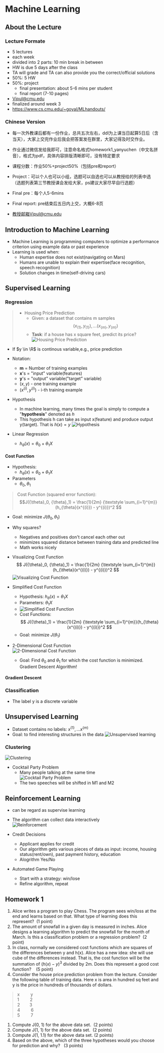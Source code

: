 # Machine Learning

## About the Lecture

### Lecture Formate

- 5 lectures
- each week
- divided into 2 parts: 10 min break in between
- HW is due 5 days after the class
- TA will grade and TA can also provide you the correct/official solutions
- 50%: 5 HW
- 50%: project 
  - final presentation: about 5-6 mins per student
  - final report (7-10 pages)
- Vipul@cmu.edu
- finalized around week 3
- https://www.cs.cmu.edu/~goyal/MLhandouts/

### Chinese Version

- 每一次外教课后都有一份作业，总共五次左右，ddl为上课当日起算5日后（含当天），大家上交完作业后我会把答案发在群里，大家记得及时交作业。
- 作业通过微信发给我即可，注意命名格式homework1_yanyuchen（中文名拼音），格式为pdf，具体内容排版清晰即可，没有特定要求
- 课程分数：作业50%+project50%（包括pre和report）
- Project：可以个人也可以小组，选题可以自选也可以从教授给的列表中选（选题列表第三节教授课会发给大家，ps建议大家尽早自行选题）
- Final pre：每个人5-6mins
- Final report: pre结束后五日内上交，大概6-8页

- 教授邮箱Vipul@cmu.edu

## Introduction to Machine Learning

- Machine Learning is programming computers to optimize a performance criterion using example data or past experience
- Learning is used when:
  - Human expertise does not exist(navigating on Mars)
  - Humans are unable to explain their expertise(face recognition, speech recognition)
  - Solution changes in time(self-driving cars)

## Supervised Learning

### Regression

> - Housing Price Prediction
>   - Given: a dataset that contains m samples
>     $$
>       (x_{(1)}, y_{(1)}),...(x_{(m)}, y_{(m)})
>     $$
>   - **Task**: if a house has x square feet, predict its price?
>   ![Housing Price Prediction](./images/Housing%20Price%20Prediction.png)

- If $y \in \R$ is continous variable,e.g., price prediction

- Notation:
  - **m** = Number of training examples
  - **x**'s = "input" variable(features)
  - **y**'s = "output" variable("target" variable)
  - $(x,y)$ - one training example
  - $(x^{(i)}, y^{(i)})$ - i-th training example

- Hypothesis
  - In machine learning, many times the goal is simply to compute a "**hypothesis**" denoted as *h*
  - This hypothesis h can take as input x(feature) and produce output y(target). That is $h(x) = y$
  ![Hypothesis](./images/Hypothesis.png)

- Linear Regression
  - $h_{\theta}(x) = {\theta}_0 + {\theta}_1X$

#### Cost Function

- Hypothesis:
  - $h_{\theta}(x) = {\theta}_0 + {\theta}_1X$
- Parameters
  - ${\theta}_0, {\theta}_1$
> Cost Function (squared error function):  
> $$J({\theta}_0, {\theta}_1) = \frac{1}{2m} {\textstyle \sum_{i=1}^{m}}(h_{\theta}(x^{(i)}) - y^{(i)})^2 $$
- Goal: minimize $J({\theta}_0, {\theta}_1)$

- Why squares?
  - Negatives and positives don't cancel each other out
  - minimizes squared distance between training data and predicted line
  - Math works nicely

- Visualizing Cost Function  
  $$
    J({\theta}_0, {\theta}_1) = \frac{1}{2m} {\textstyle \sum_{i=1}^{m}}(h_{\theta}(x^{(i)}) - y^{(i)})^2 
  $$
  ![Visualizing Cost Function](./images/Visualizing%20Cost%20Function.png)

- Simplified Cost Function
  - Hypothesis: $h_{\theta}(x) = {\theta}_1X$
  - Parameters: ${\theta}_1X$
  - ![Simplified Cost Function](./images/Simplified%20Cost%20Function.png)
  - Cost Functions:
    $$
      J({\theta}_1) = \frac{1}{2m} {\textstyle \sum_{i=1}^{m}}(h_{\theta}(x^{(i)}) - y^{(i)})^2
    $$
  - Goal: minimize $J({\theta}_1)$

- 2-Dimensional Cost Function  
  ![2-Dimensional Cost Function](./images/2-Dimensional%20Cost%20Function.png)
  - Goal: Find $\theta _0$ and $\theta _1$ for which the cost function is minimized. Gradient Descent Algorithm!
  
#### Gradient Descent

### Classification

- The label y is a discrete variable

## Unsupervised Learning

- Dataset contains no labels: $x^{(1)}, ... x^{(m)}$
- Goal: to find interesting structures in the data
![Unsupervised learning](./images/Unsupervised%20Learning.png)

### Clustering

![Clustering](./images/Clustering.png)

- Cocktail Party Problem
  - Many people talking at the same time  
  ![Cocktail Party Problem](./images/Cocktail%20Party%20Problem.png)
  - The two speeches will be shifted in M1 and M2

## Reinforcement Learning

- can be regard as supervise learning

- The algorithm can collect data interactively  
  ![Reinforcement](./images/Reinforcement%20Learning.png)

- Credit Decisions
  - Applicant applies for credit
  - Our algorithm gets various pieces of data as input: income, housing status(rent/own), past payment history, education
  - Alogrithm Yes/No

- Automated Game Playing
  - Start with a strategy: win/lose
  - Refine algorithm, repeat

## Homework 1

1. Alice writes a program to play Chess. The program sees win/loss at the end and learns based on that. What type of learning does this represent?  (1 point)
2. The amount of snowfall in a given day is measured in inches. Alice designs a learning algorithm to predict the snowfall for the month of March. Is this a classification problem or a regression problem?  (2 point)
3. In class, normally we considered cost functions which are squares of the differences between y and h(x). Alice has a new idea: she will use cube of the differences instead. That is, the cost function will be the summation of $(h(x) - y)^3$ divided by 2m. Does this represent a good cost function?    (5 point)
4. Consider the house price prediction problem from the lecture. Consider the following table of training data. Here x is area in hundred sq feet and y is the price in hundreds of thousands of dollars.
  > x         y  
  > 1         2  
  > 2         3  
  > 4         6  
  > 5         7  
  1. Compute J(0, 1) for the above data set.  (2 points)
  2. Compute J(1, 1) for the above data set.  (2 points)
  3. Compute J(1, 1.1) for the above data set. (2 points)
  4. Based on the above, which of the three hypotheses would you choose for prediction and why?   (3 points)
